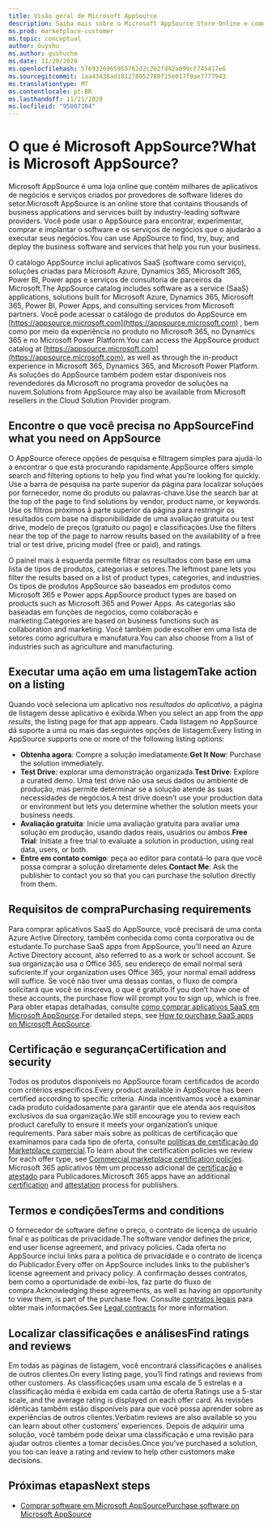 ```yaml
---
title: Visão geral de Microsoft AppSource
description: Saiba mais sobre o Microsoft AppSource Store Online e como você pode encontrar e catalogar abrangentes de software e soluções.
ms.prod: marketplace-customer
ms.topic: conceptual
author: Guyshu
ms.author: gushuchm
ms.date: 11/20/2020
ms.openlocfilehash: 5769326965955762d2c262fd42a099cf745417e6
ms.sourcegitcommit: 1aa43438ad181278052788f15e017f9ae7777943
ms.translationtype: MT
ms.contentlocale: pt-BR
ms.lasthandoff: 11/21/2020
ms.locfileid: "95007104"
---
```

# <a name="what-is-microsoft-appsource"></a><span data-ttu-id="65104-103">O que é Microsoft AppSource?</span><span class="sxs-lookup"><span data-stu-id="65104-103">What is Microsoft AppSource?</span></span>

<span data-ttu-id="65104-104">Microsoft AppSource é uma loja online que contém milhares de aplicativos de negócios e serviços criados por provedores de software líderes do setor.</span><span class="sxs-lookup"><span data-stu-id="65104-104">Microsoft AppSource is an online store that contains thousands of business applications and services built by industry-leading software providers.</span></span> <span data-ttu-id="65104-105">Você pode usar o AppSource para encontrar, experimentar, comprar e implantar o software e os serviços de negócios que o ajudarão a executar seus negócios.</span><span class="sxs-lookup"><span data-stu-id="65104-105">You can use AppSource to find, try, buy, and deploy the business software and services that help you run your business.</span></span>

<span data-ttu-id="65104-106">O catálogo AppSource inclui aplicativos SaaS (software como serviço), soluções criadas para Microsoft Azure, Dynamics 365, Microsoft 365, Power BI, Power apps e serviços de consultoria de parceiros da Microsoft.</span><span class="sxs-lookup"><span data-stu-id="65104-106">The AppSource catalog includes software as a service (SaaS) applications, solutions built for Microsoft Azure, Dynamics 365, Microsoft 365, Power BI, Power Apps, and consulting services from Microsoft partners.</span></span> <span data-ttu-id="65104-107">Você pode acessar o catálogo de produtos do AppSource em [https://appsource.microsoft.com](https://appsource.microsoft.com) , bem como por meio da experiência no produto no Microsoft 365, no Dynamics 365 e no Microsoft Power Platform.</span><span class="sxs-lookup"><span data-stu-id="65104-107">You can access the AppSource product catalog at [https://appsource.microsoft.com](https://appsource.microsoft.com), as well as through the in-product experience in Microsoft 365, Dynamics 365, and Microsoft Power Platform.</span></span> <span data-ttu-id="65104-108">As soluções do AppSource também podem estar disponíveis nos revendedores da Microsoft no programa provedor de soluções na nuvem.</span><span class="sxs-lookup"><span data-stu-id="65104-108">Solutions from AppSource may also be available from Microsoft resellers in the Cloud Solution Provider program.</span></span>

## <a name="find-what-you-need-on-appsource"></a><span data-ttu-id="65104-109">Encontre o que você precisa no AppSource</span><span class="sxs-lookup"><span data-stu-id="65104-109">Find what you need on AppSource</span></span>

<span data-ttu-id="65104-110">O AppSource oferece opções de pesquisa e filtragem simples para ajudá-lo a encontrar o que está procurando rapidamente.</span><span class="sxs-lookup"><span data-stu-id="65104-110">AppSource offers simple search and filtering options to help you find what you’re looking for quickly.</span></span> <span data-ttu-id="65104-111">Use a barra de pesquisa na parte superior da página para localizar soluções por fornecedor, nome do produto ou palavras-chave.</span><span class="sxs-lookup"><span data-stu-id="65104-111">Use the search bar at the top of the page to find solutions by vendor, product name, or keywords.</span></span> <span data-ttu-id="65104-112">Use os filtros próximos à parte superior da página para restringir os resultados com base na disponibilidade de uma avaliação gratuita ou test drive, modelo de preços (gratuito ou pago) e classificações.</span><span class="sxs-lookup"><span data-stu-id="65104-112">Use the filters near the top of the page to narrow results based on the availability of a free trial or test drive, pricing model (free or paid), and ratings.</span></span>

<span data-ttu-id="65104-113">O painel mais à esquerda permite filtrar os resultados com base em uma lista de tipos de produtos, categorias e setores.</span><span class="sxs-lookup"><span data-stu-id="65104-113">The leftmost pane lets you filter the results based on a list of product types, categories, and industries.</span></span> <span data-ttu-id="65104-114">Os tipos de produtos AppSource são baseados em produtos como Microsoft 365 e Power apps.</span><span class="sxs-lookup"><span data-stu-id="65104-114">AppSource product types are based on products such as Microsoft 365 and Power Apps.</span></span> <span data-ttu-id="65104-115">As categorias são baseadas em funções de negócios, como colaboração e marketing.</span><span class="sxs-lookup"><span data-stu-id="65104-115">Categories are based on business functions such as collaboration and marketing.</span></span> <span data-ttu-id="65104-116">Você também pode escolher em uma lista de setores como agricultura e manufatura.</span><span class="sxs-lookup"><span data-stu-id="65104-116">You can also choose from a list of industries such as agriculture and manufacturing.</span></span>

## <a name="take-action-on-a-listing"></a><span data-ttu-id="65104-117">Executar uma ação em uma listagem</span><span class="sxs-lookup"><span data-stu-id="65104-117">Take action on a listing</span></span>

<span data-ttu-id="65104-118">Quando você seleciona um aplicativo nos _resultados do aplicativo_, a página de listagem desse aplicativo é exibida.</span><span class="sxs-lookup"><span data-stu-id="65104-118">When you select an app from the _app results_, the listing page for that app appears.</span></span> <span data-ttu-id="65104-119">Cada listagem no AppSource dá suporte a uma ou mais das seguintes opções de listagem:</span><span class="sxs-lookup"><span data-stu-id="65104-119">Every listing in AppSource supports one or more of the following listing options:</span></span>

- <span data-ttu-id="65104-120">**Obtenha agora**: Compre a solução imediatamente.</span><span class="sxs-lookup"><span data-stu-id="65104-120">**Get It Now**: Purchase the solution immediately.</span></span>
- <span data-ttu-id="65104-121">**Test Drive**: explorar uma demonstração organizada.</span><span class="sxs-lookup"><span data-stu-id="65104-121">**Test Drive**: Explore a curated demo.</span></span> <span data-ttu-id="65104-122">Uma test drive não usa seus dados ou ambiente de produção, mas permite determinar se a solução atende às suas necessidades de negócios.</span><span class="sxs-lookup"><span data-stu-id="65104-122">A test drive doesn’t use your production data or environment but lets you determine whether the solution meets your business needs.</span></span>
- <span data-ttu-id="65104-123">**Avaliação gratuita**: Inicie uma avaliação gratuita para avaliar uma solução em produção, usando dados reais, usuários ou ambos.</span><span class="sxs-lookup"><span data-stu-id="65104-123">**Free Trial**: Initiate a free trial to evaluate a solution in production, using real data, users, or both.</span></span>
- <span data-ttu-id="65104-124">**Entre em contato comigo**: peça ao editor para contatá-lo para que você possa comprar a solução diretamente deles.</span><span class="sxs-lookup"><span data-stu-id="65104-124">**Contact Me**: Ask the publisher to contact you so that you can purchase the solution directly from them.</span></span>

## <a name="purchasing-requirements"></a><span data-ttu-id="65104-125">Requisitos de compra</span><span class="sxs-lookup"><span data-stu-id="65104-125">Purchasing requirements</span></span>

<span data-ttu-id="65104-126">Para comprar aplicativos SaaS do AppSource, você precisará de uma conta Azure Active Directory, também conhecida como conta corporativa ou de estudante.</span><span class="sxs-lookup"><span data-stu-id="65104-126">To purchase SaaS apps from AppSource, you’ll need an Azure Active Directory account, also referred to as a work or school account.</span></span> <span data-ttu-id="65104-127">Se sua organização usa o Office 365, seu endereço de email normal será suficiente.</span><span class="sxs-lookup"><span data-stu-id="65104-127">If your organization uses Office 365, your normal email address will suffice.</span></span> <span data-ttu-id="65104-128">Se você não tiver uma dessas contas, o fluxo de compra solicitará que você se inscreva, o que é gratuito.</span><span class="sxs-lookup"><span data-stu-id="65104-128">If you don’t have one of these accounts, the purchase flow will prompt you to sign up, which is free.</span></span> <span data-ttu-id="65104-129">Para obter etapas detalhadas, consulte [como comprar aplicativos SaaS em Microsoft AppSource](purchase-software-appsource.md).</span><span class="sxs-lookup"><span data-stu-id="65104-129">For detailed steps, see [How to purchase SaaS apps on Microsoft AppSource](purchase-software-appsource.md).</span></span>

## <a name="certification-and-security"></a><span data-ttu-id="65104-130">Certificação e segurança</span><span class="sxs-lookup"><span data-stu-id="65104-130">Certification and security</span></span>

<span data-ttu-id="65104-131">Todos os produtos disponíveis no AppSource foram certificados de acordo com critérios específicos.</span><span class="sxs-lookup"><span data-stu-id="65104-131">Every product available in AppSource has been certified according to specific criteria.</span></span> <span data-ttu-id="65104-132">Ainda incentivamos você a examinar cada produto cuidadosamente para garantir que ele atenda aos requisitos exclusivos da sua organização.</span><span class="sxs-lookup"><span data-stu-id="65104-132">We still encourage you to review each product carefully to ensure it meets your organization’s unique requirements.</span></span> <span data-ttu-id="65104-133">Para saber mais sobre as políticas de certificação que examinamos para cada tipo de oferta, consulte [políticas de certificação do Marketplace comercial](/legal/marketplace/certification-policies).</span><span class="sxs-lookup"><span data-stu-id="65104-133">To learn about the certification policies we review for each offer type, see [Commercial marketplace certification policies](/legal/marketplace/certification-policies).</span></span> <span data-ttu-id="65104-134">Microsoft 365 aplicativos têm um processo adicional de [certificação](/microsoft-365-app-certification/docs/enterprise-app-certification-guide) e [atestado](/microsoft-365-app-certification/docs/enterprise-app-attestation-guide) para Publicadores.</span><span class="sxs-lookup"><span data-stu-id="65104-134">Microsoft 365 apps have an additional [certification](/microsoft-365-app-certification/docs/enterprise-app-certification-guide) and [attestation](/microsoft-365-app-certification/docs/enterprise-app-attestation-guide) process for publishers.</span></span>

## <a name="terms-and-conditions"></a><span data-ttu-id="65104-135">Termos e condições</span><span class="sxs-lookup"><span data-stu-id="65104-135">Terms and conditions</span></span>

<span data-ttu-id="65104-136">O fornecedor de software define o preço, o contrato de licença de usuário final e as políticas de privacidade.</span><span class="sxs-lookup"><span data-stu-id="65104-136">The software vendor defines the price, end user license agreement, and privacy policies.</span></span> <span data-ttu-id="65104-137">Cada oferta no AppSource inclui links para a política de privacidade e o contrato de licença do Publicador.</span><span class="sxs-lookup"><span data-stu-id="65104-137">Every offer on AppSource includes links to the publisher’s license agreement and privacy policy.</span></span> <span data-ttu-id="65104-138">A confirmação desses contratos, bem como a oportunidade de exibi-los, faz parte do fluxo de compra.</span><span class="sxs-lookup"><span data-stu-id="65104-138">Acknowledging these agreements, as well as having an opportunity to view them, is part of the purchase flow.</span></span> <span data-ttu-id="65104-139">Consulte [contratos legais](legal-contracts.md) para obter mais informações.</span><span class="sxs-lookup"><span data-stu-id="65104-139">See [Legal contracts](legal-contracts.md) for more information.</span></span>

## <a name="find-ratings-and-reviews"></a><span data-ttu-id="65104-140">Localizar classificações e análises</span><span class="sxs-lookup"><span data-stu-id="65104-140">Find ratings and reviews</span></span>

<span data-ttu-id="65104-141">Em todas as páginas de listagem, você encontrará classificações e análises de outros clientes.</span><span class="sxs-lookup"><span data-stu-id="65104-141">On every listing page, you’ll find ratings and reviews from other customers.</span></span> <span data-ttu-id="65104-142">As classificações usam uma escala de 5 estrelas e a classificação média é exibida em cada cartão de oferta.</span><span class="sxs-lookup"><span data-stu-id="65104-142">Ratings use a 5-star scale, and the average rating is displayed on each offer card.</span></span> <span data-ttu-id="65104-143">As revisões idênticas também estão disponíveis para que você possa aprender sobre as experiências de outros clientes.</span><span class="sxs-lookup"><span data-stu-id="65104-143">Verbatim reviews are also available so you can learn about other customers’ experiences.</span></span> <span data-ttu-id="65104-144">Depois de adquirir uma solução, você também pode deixar uma classificação e uma revisão para ajudar outros clientes a tomar decisões.</span><span class="sxs-lookup"><span data-stu-id="65104-144">Once you’ve purchased a solution, you too can leave a rating and review to help other customers make decisions.</span></span>

## <a name="next-steps"></a><span data-ttu-id="65104-145">Próximas etapas</span><span class="sxs-lookup"><span data-stu-id="65104-145">Next steps</span></span>

- [<span data-ttu-id="65104-146">Comprar software em Microsoft AppSource</span><span class="sxs-lookup"><span data-stu-id="65104-146">Purchase software on Microsoft AppSource</span></span>](purchase-software-appsource.md)
